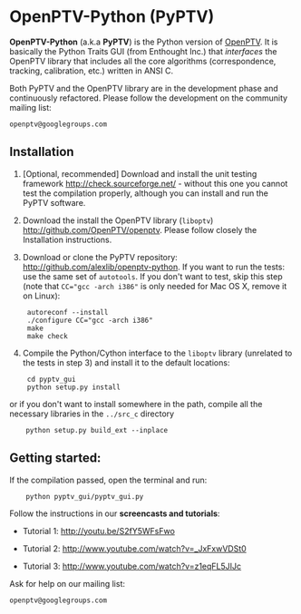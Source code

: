 OpenPTV-Python (PyPTV)
======================

**OpenPTV-Python** (a.k.a **PyPTV**) is the Python version of [OpenPTV](http://www.openptv.net). It is basically the Python Traits GUI (from Enthought Inc.) that *interfaces* the OpenPTV library that includes all the core algorithms (correspondence, tracking, calibration, etc.) written in ANSI C. 

Both PyPTV and the OpenPTV library are in the development phase and continuously refactored. Please follow the development on the community mailing list:

	openptv@googlegroups.com


## Installation

1. [Optional, recommended] Download and install the unit testing framework <http://check.sourceforge.net/> - without this one you cannot test the compilation properly, although you can install and run the PyPTV software.

2. Download the install the OpenPTV library (`liboptv`) <http://github.com/OpenPTV/openptv>. Please follow closely the Installation instructions. 

3. Download or clone the PyPTV repository: <http://github.com/alexlib/openptv-python>. If you want to run the tests: use the same set of `autotools`. If you don't want to test, skip this step (note that `CC="gcc -arch i386"` is only needed for Mac OS X, remove it on Linux):


		autoreconf --install
		./configure CC="gcc -arch i386"
		make
		make check
	
4. Compile the Python/Cython interface to the `liboptv` library (unrelated to the tests in step 3) and install it to the default locations:

		cd pyptv_gui
		python setup.py install
	
or if you don't want to install somewhere in the path, compile all the necessary libraries in the `../src_c` directory 

		python setup.py build_ext --inplace
	


## Getting started:

If the compilation passed, open the terminal and run:  

		python pyptv_gui/pyptv_gui.py

Follow the instructions in our **screencasts and tutorials**:
  
  *  Tutorial 1: <http://youtu.be/S2fY5WFsFwo>  
  
  *  Tutorial 2: <http://www.youtube.com/watch?v=_JxFxwVDSt0>   
  
  *  Tutorial 3: <http://www.youtube.com/watch?v=z1eqFL5JIJc>  
  
  
Ask for help on our mailing list:

	openptv@googlegroups.com

